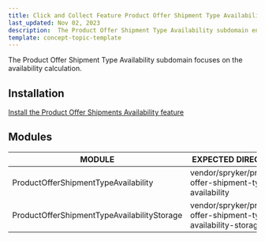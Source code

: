 ```yaml
---
title: Click and Collect Feature Product Offer Shipment Type Availability Subdomain Walkthrough
last_updated: Nov 02, 2023
description:  The Product Offer Shipment Type Availability subdomain enables the availability calculation.
template: concept-topic-template
---
```


The Product Offer Shipment Type Availability subdomain focuses on the availability calculation.

## Installation

[Install the Product Offer Shipments Availability feature](/docs/pbc/all/install-features/{{page.version}}/install-the-product-offer-shipments-availability-feature.html)

## Modules

| MODULE                                      | EXPECTED DIRECTORY                                              |
|---------------------------------------------|-----------------------------------------------------------------|
| ProductOfferShipmentTypeAvailability        | vendor/spryker/product-offer-shipment-type-availability         |
| ProductOfferShipmentTypeAvailabilityStorage | vendor/spryker/product-offer-shipment-type-availability-storage |

